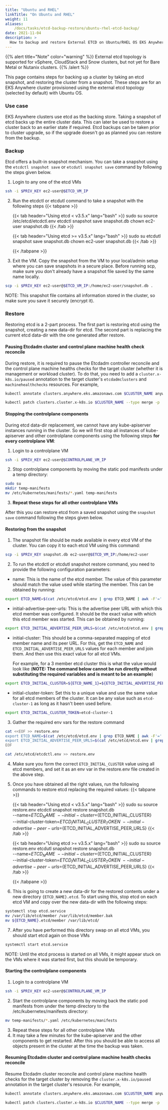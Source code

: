 ```yaml
---
title: "Ubuntu and RHEL"
linkTitle: "On Ubuntu and RHEL"
weight: 11
aliases:
    /docs/tasks/etcd-backup-restore/ubuntu-rhel-etcd-backup/
date: 2021-11-04
description: >
  How to backup and restore External ETCD on Ubuntu/RHEL OS EKS Anywhere cluster
---
```


{{% alert title="Note" color="warning" %}}
External etcd topology is supported for vSphere, CloudStack and Snow clusters, but not yet for Bare Metal or Nutanix clusters.
{{% /alert %}}

This page contains steps for backing up a cluster by taking an etcd snapshot, and restoring the cluster from a snapshot. These steps are for an EKS Anywhere cluster provisioned using the external etcd topology (selected by default) with Ubuntu OS.

### Use case

EKS Anywhere clusters use etcd as the backing store. Taking a snapshot of etcd backs up the entire cluster data. This can later be used to restore a cluster back to an earlier state if required. Etcd backups can be taken prior to cluster upgrade, so if the upgrade doesn't go as planned you can restore from the backup.


### Backup

Etcd offers a built-in snapshot mechanism. You can take a snapshot using the `etcdctl snapshot save` or `etcdutl snapshot save` command by following the steps given below. 

1. Login to any one of the etcd VMs
```bash
ssh -i $PRIV_KEY ec2-user@$ETCD_VM_IP
```
2. Run the etcdctl or etcdutl command to take a snapshot with the following steps
    {{< tabpane >}}

    {{< tab header="Using etcd < v3.5.x" lang="bash" >}}
    sudo su
    source /etc/etcd/etcdctl.env
    etcdctl snapshot save snapshot.db
    chown ec2-user snapshot.db
    {{< /tab >}}

    {{< tab header="Using etcd >= v3.5.x" lang="bash" >}}
    sudo su
    etcdutl snapshot save snapshot.db
    chown ec2-user snapshot.db
    {{< /tab >}}
    
    {{< /tabpane >}}

3. Exit the VM. Copy the snapshot from the VM to your local/admin setup where you can save snapshots in a secure place. Before running scp, make sure you don't already have a snapshot file saved by the same name locally. 
```bash
scp -i $PRIV_KEY ec2-user@$ETCD_VM_IP:/home/ec2-user/snapshot.db . 
```

NOTE: This snapshot file contains all information stored in the cluster, so make sure you save it securely (encrypt it).

### Restore

Restoring etcd is a 2-part process.
The first part is restoring etcd using the snapshot, creating a new data-dir for etcd.
The second part is replacing the current etcd data-dir with the one generated after restore.

#### Pausing Etcdadm cluster and control plane machine health check reconcile

During restore, it is required to pause the Etcdadm controller reconcile and the control plane machine healths checks for the target cluster (whether it is management or workload cluster).
To do that, you need to add a `cluster.x-k8s.io/paused` annotation to the target cluster's `etcdadmclusters` and `machinehealthchecks` resources. For example,

```bash
kubectl annotate clusters.anywhere.eks.amazonaws.com $CLUSTER_NAME anywhere.eks.amazonaws.com/paused=true --kubeconfig mgmt-cluster.kubeconfig

kubectl patch clusters.cluster.x-k8s.io $CLUSTER_NAME --type merge -p '{"spec":{"paused": true}}' -n eksa-system --kubeconfig mgmt-cluster.kubeconfig
```

#### Stopping the controlplane components

During etcd data-dir replacement, we cannot have any kube-apiserver instances running in the cluster.
So we will first stop all instances of kube-apiserver and other controlplane components using the following steps **for every controlplane VM**:

1. Login to a controlplane VM
```bash
ssh -i $PRIV_KEY ec2-user@$CONTROLPLANE_VM_IP
```
2. Stop controlplane components by moving the static pod manifests under a temp directory:
```bash
sudo su
mkdir temp-manifests
mv /etc/kubernetes/manifests/*.yaml temp-manifests
```
3. **Repeat these steps for all other controlplane VMs**

After this you can restore etcd from a saved snapshot using the `snapshot save` command following the steps given below.

#### Restoring from the snapshot

1. The snapshot file should be made available in every etcd VM of the cluster. You can copy it to each etcd VM using this command:
```bash
scp -i $PRIV_KEY snapshot.db ec2-user@$ETCD_VM_IP:/home/ec2-user
```
2. To run the etcdctl or etcdutl snapshot restore command, you need to provide the following configuration parameters:
* name: This is the name of the etcd member. The value of this parameter should match the value used while starting the member. This can be obtained by running:
```bash
export ETCD_NAME=$(cat /etc/etcd/etcd.env | grep ETCD_NAME | awk -F'=' '{print $2}')
```  
* initial-advertise-peer-urls: This is the advertise peer URL with which this etcd member was configured. It should be the exact value with which this etcd member was started. This can be obtained by running:
```bash
export ETCD_INITIAL_ADVERTISE_PEER_URLS=$(cat /etc/etcd/etcd.env | grep ETCD_INITIAL_ADVERTISE_PEER_URLS | awk -F'=' '{print $2}')
```
* initial-cluster: This should be a comma-separated mapping of etcd member name and its peer URL. For this, get the `ETCD_NAME` and `ETCD_INITIAL_ADVERTISE_PEER_URLS` values for each member and join them. And then use this exact value for all etcd VMs.

    For example, for a 3 member etcd cluster this is what the value would look like (**NOTE: The command below cannot be run directly without substituting the required variables and is meant to be an example**)
```bash
export ETCD_INITIAL_CLUSTER=${ETCD_NAME_1}=${ETCD_INITIAL_ADVERTISE_PEER_URLS_1},${ETCD_NAME_2}=${ETCD_INITIAL_ADVERTISE_PEER_URLS_2},${ETCD_NAME_3}=${ETCD_INITIAL_ADVERTISE_PEER_URLS_3}
```  
* initial-cluster-token: Set this to a unique value and use the same value for all etcd members of the cluster. It can be any value such as `etcd-cluster-1` as long as it hasn't been used before.  
```bash
export ETCD_INITIAL_CLUSTER_TOKEN=etcd-cluster-1
```  
3. Gather the required env vars for the restore command
```bash
cat <<EOF >> restore.env
export ETCD_NAME=$(cat /etc/etcd/etcd.env | grep ETCD_NAME | awk -F'=' '{print $2}')
export ETCD_INITIAL_ADVERTISE_PEER_URLS=$(cat /etc/etcd/etcd.env | grep ETCD_INITIAL_ADVERTISE_PEER_URLS | awk -F'=' '{print $2}')
EOF

cat /etc/etcd/etcdctl.env >> restore.env
```
4. Make sure you form the correct `ETCD_INITIAL_CLUSTER` value using all etcd members, and set it as an env var in the restore.env file created in the above step.
5. Once you have obtained all the right values, run the following commands to restore etcd replacing the required values:
    {{< tabpane >}}

    {{< tab header="Using etcd < v3.5.x" lang="bash" >}}
    sudo su
    source restore.env
    etcdctl snapshot restore snapshot.db \
        --name=${ETCD_NAME} \
        --initial-cluster=${ETCD_INITIAL_CLUSTER} \
        --initial-cluster-token=${ETCD_INITIAL_CLUSTER_TOKEN} \
        --initial-advertise-peer-urls=${ETCD_INITIAL_ADVERTISE_PEER_URLS}
    {{< /tab >}}

    {{< tab header="Using etcd >= v3.5.x" lang="bash" >}}
    sudo su
    source restore.env
    etcdutl snapshot restore snapshot.db \
        --name=${ETCD_NAME} \
        --initial-cluster=${ETCD_INITIAL_CLUSTER} \
        --initial-cluster-token=${ETCD_INITIAL_CLUSTER_TOKEN} \
        --initial-advertise-peer-urls=${ETCD_INITIAL_ADVERTISE_PEER_URLS}
    {{< /tab >}}
    
    {{< /tabpane >}}

6. This is going to create a new data-dir for the restored contents under a new directory `{ETCD_NAME}.etcd`.
To start using this, stop etcd on each etcd VM and copy over the new data-dir with the following steps:
```bash
systemctl stop etcd.service
mv /var/lib/etcd/member /var/lib/etcd/member.bak
mv ${ETCD_NAME}.etcd/member /var/lib/etcd/
```
7. After you have performed this directory swap on all etcd VMs, you should start etcd again on those VMs
```bash
systemctl start etcd.service
```
NOTE: Until the etcd process is started on all VMs, it might appear stuck on the VMs where it was started first, but this should be temporary.

#### Starting the controlplane components
1. Login to a controlplane VM
```bash
ssh -i $PRIV_KEY ec2-user@$CONTROLPLANE_VM_IP
```
2. Start the controlplane components by moving back the static pod manifests from under the temp directory to the /etc/kubernetes/manifests directory:
```bash
mv temp-manifests/*.yaml /etc/kubernetes/manifests
```
3. Repeat these steps for all other controlplane VMs
4. It may take a few minutes for the kube-apiserver and the other components to get restarted. After this you should be able to access all objects present in the cluster at the time the backup was taken.

#### Resuming Etcdadm cluster and control plane machine health checks reconcile

Resume Etcdadm cluster reconcile and control plane machine health checks for the target cluster by removing the `cluster.x-k8s.io/paused` annotation in the target cluster's  resource. For example,

```bash
kubectl annotate clusters.anywhere.eks.amazonaws.com $CLUSTER_NAME anywhere.eks.amazonaws.com/paused- --kubeconfig mgmt-cluster.kubeconfig

kubectl patch clusters.cluster.x-k8s.io $CLUSTER_NAME --type merge -p '{"spec":{"paused": false}}' -n eksa-system --kubeconfig mgmt-cluster.kubeconfig
```
